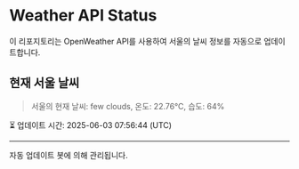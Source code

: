 
# Weather API Status

이 리포지토리는 OpenWeather API를 사용하여 서울의 날씨 정보를 자동으로 업데이트합니다.

## 현재 서울 날씨
> 서울의 현재 날씨: few clouds, 온도: 22.76°C, 습도: 64%

⏳ 업데이트 시간: 2025-06-03 07:56:44 (UTC)

---
자동 업데이트 봇에 의해 관리됩니다.
